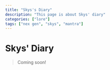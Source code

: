 ```yaml
---
title: "Skys's Diary"
description: "This page is about Skys' diary"
categories: ["lore"]
tags: ["nex gen", "skys", "mantra"]
---
```


# Skys' Diary

> Coming soon!